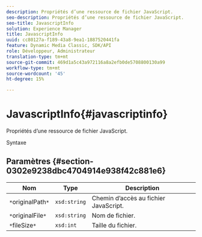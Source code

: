 ```yaml
---
description: Propriétés d’une ressource de fichier JavaScript.
seo-description: Propriétés d’une ressource de fichier JavaScript.
seo-title: JavascriptInfo
solution: Experience Manager
title: JavascriptInfo
uuid: cc80127a-f189-43a8-9ea1-1887520441fa
feature: Dynamic Media Classic, SDK/API
role: Développeur, Administrateur
translation-type: tm+mt
source-git-commit: 469d1a5c43a972116a8a2efb0de5708800130a99
workflow-type: tm+mt
source-wordcount: '45'
ht-degree: 15%

---
```



# JavascriptInfo{#javascriptinfo}

Propriétés d’une ressource de fichier JavaScript.

Syntaxe

## Paramètres {#section-0302e9238dbc4704914e938f42c881e6}

| Nom | Type | Description |
|---|---|---|
| `*`originalPath`*` | `xsd:string` | Chemin d’accès au fichier JavaScript. |
| `*`originalFile`*` | `xsd:string` | Nom de fichier. |
| `*`fileSize`*` | `xsd:int` | Taille du fichier. |

